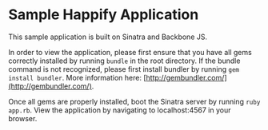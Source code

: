 # Sample Happify Application

This sample application is built on Sinatra and Backbone JS. 

In order to view the application, please first ensure that you have all gems correctly installed by running `bundle` in the root directory. If the bundle command is not recognized, please first install bundler by running `gem install bundler`. More information here: [http://gembundler.com/](http://gembundler.com/).

Once all gems are properly installed, boot the Sinatra server by running `ruby app.rb`. View the application by navigating to localhost:4567 in your browser.
